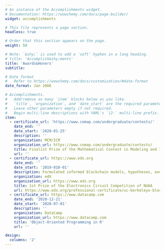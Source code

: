 ```yaml
---
# An instance of the Accomplishments widget.
# Documentation: https://wowchemy.com/docs/page-builder/
widget: accomplishments

# This file represents a page section.
headless: true

# Order that this section appears on the page.
weight: 50

# Note: `&shy;` is used to add a 'soft' hyphen in a long heading.
# title: 'Accomplish&shy;ments'
title: 'Awards&Honers'
subtitle:

# Date format
#   Refer to https://wowchemy.com/docs/customization/#date-format
date_format: Jan 2006

# Accomplishments.
#   Add/remove as many `item` blocks below as you like.
#   `title`, `organization`, and `date_start` are the required parameters.
#   Leave other parameters empty if not required.
#   Begin multi-line descriptions with YAML's `|2-` multi-line prefix.
item:
  - certificate_url: 'https://www.comap.com/undergraduate/contests/'
    date_end: ''
    date_start: '2020-01-25'
    description: ''
    organization: MCM/ICM
    organization_url: https://www.comap.com/undergraduate/contests/
    title: Finalist Prize of the Mathematical Contest in Modeling and Interdisciplinary Contest in Modeling
    url: ''
  - certificate_url: https://www.edx.org
    date_end: ''
    date_start: '2019-010-01'
    description: Formulated informed blockchain models, hypotheses, and use cases.
    organization: edX
    organization_url: https://www.edx.org
    title: 1st Prize of the Electronics Circuit Competition of NUAA
    url: https://www.edx.org/professional-certificate/uc-berkeleyx-blockchain-fundamentals
  - certificate_url: https://www.datacamp.com
    date_end: '2020-12-21'
    date_start: '2020-07-01'
    description: ''
    organization: DataCamp
    organization_url: https://www.datacamp.com
    title: 'Object-Oriented Programming in R'
    url: ''

design:
  columns: '2'
---
```

